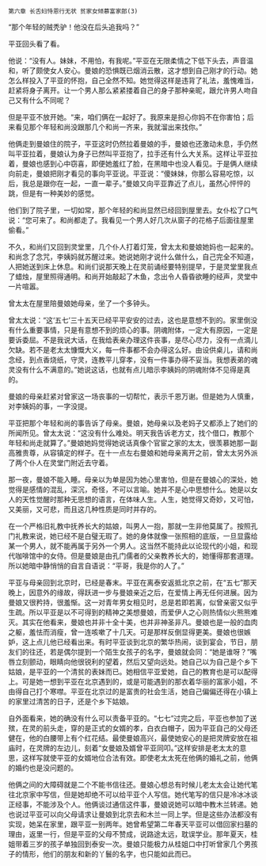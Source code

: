    第六章 长舌妇恃恩行无状 贫家女倾慕富家郎(3) 

   “那个年轻的贼秃驴！他没在后头追我吗？”

   平亚回头看了看。

   他说：“没有人。妹妹，不用怕，有我呢。”平亚在无限柔情之下低下头去，声音温和，听了颇使女人安心。曼娘的恐惧既已烟消云散，这才想到自己刚才的行动。她怎么样投入了平亚的怀抱，自己全然不知。她觉得这样是违背了礼法，羞愧难当，赶紧将身子离开。让一个男人那么紧紧搂着自己的身子那种亲昵，跟允许男人吻自己又有什么不同呢？

   但是平亚不放开她。“来，咱们俩在一起好了。我原来是担心你妈不在你害怕；后来看见那个年轻和尚没跟那几个和尚一齐来，我就溜出来找你。”

   他俩走到曼娘住的院子，平亚这时仍然拉着曼娘的手，曼娘也还激动未息，手仍然叫平亚拉着，曼娘认为身子已然叫平亚抱了，拉手还有什么大关系。这样让平亚拉着，曼娘也感到心中窃喜，即便她羞红了脸，在黑暗中也没人看见。于是俩人继续向前走，曼娘把刚才看见的事向平亚说。平亚说：“傻妹妹，你那么容易吃惊，以后，我总是跟你在一起，一直一辈子。”曼娘又向平亚靠近了点儿，虽然心怦怦的跳，但是有一种美妙的感觉。

   他们到了院子里，一切如常，那个年轻的和尚显然已经回到屋里去。女仆松了口气说：“您可来了。和尚都走了。我看见一个男人好几次从窗子的花格子后面往屋里偷看。”

   不久，和尚们又回到灵堂里，几个仆人打着灯笼，曾太太和曼娘她妈也一起来的。和尚念了念咒，李姨妈就苏醒过来。她说她刚才说什么做什么，自己完全不知道，人把她送到床上休息。和尚们说那天晚上在灵前诵经要特别提早，于是灵堂里我点了蜡烛，屋里照得通明。和尚开始敲起了木鱼，念出令人昏昏欲睡的经声，灵堂中一片喧嚣。

   曾太太在屋里陪曼娘她母亲，坐了一个多钟头。

   曾太太说：“这‘五七’三十五天已经平平安安的过去，这也是意想不到的。家里倒没有什么重要事情，只是有意想不到的烦心的事。阴魂附体，一定大有原因，一定是要诉委屈。不是我说大话，在我给表亲办理这件丧事，是尽心尽力，没有一点滴儿欠缺。若不是老太太慷慨大义，每一件事都不会办得这么好。由设供桌儿，请和尚念经，到点香烧纸，守灵，连教平儿穿孝，没有一件事办得不妥当。我想表弟的魂灵没有什么不满意的。”她说这话，也就有点儿暗示李姨妈的阴魂附体不见得是真的。

   曼娘的母亲赶紧对曾家这一场丧事的一切帮忙，表示千恩万谢。但是她为人慎重，对李姨妈的事，一字没提。

   平亚把那个年轻和尚的事告诉了母亲。曼娘，她母亲以及老妈子又都添上了她们的所闻所见。曾太太说：“这没有什么难处。明天我告诉老方丈，找个借口，教那个年轻和尚走就算了。”曼娘她妈觉得她说话真像个官宦之家的太太，很羡慕她那一副高雅贵尊，从容镇定的样子。在十一点左右曼娘和她母亲离开之前，曾太太另外派了两个仆人在灵堂门附近去守着。

   那一夜，曼娘不能入睡。母亲以为单是因为她心里害怕，但是在曼娘心的深处，她觉得是感情的混乱，深沉，奇怪，不可以言喻。她并不是心中思想什么。她是以女人的天性觉醒时那种无思想的语言，在体味人生。人生，她觉得又奇妙，又可怕，又美丽，又可悲，而且这几种性质是同时并存的。

   在一个严格旧礼教中抚养长大的姑娘，叫男人一抱，那就一生非他莫属了。按照孔门礼教来说，她已经不是白璧无瑕了。她的身体就像一张照相的底版，一旦显露给某一个男人，就不能再属于另外一个男人。这当然不能持此以论现代的小姐，和现代咖啡馆中的女侍。但是曼娘是由孔门儒者的父亲教养长大的，她懂得那套道理。所以她暗中静悄悄的自言自语说：“平哥，我是你的人了。”

   平亚与母亲回到北京时，已经是春末。平亚在离泰安返抵北京之前，在“五七”那天晚上，因意外的缘故，得跃进一步与曼娘亲近之后，在爱情上再无任何进展。因为曼娘又很矜持，很羞惭。这一对青年男女相见时，总是若即若离，似曾亲密又似乎生疏。所以平亚是以不可得到的精神之美想曼娘，而爱伊人之心则热情似火熊熊难灭。其实在他看来，曼娘也并非十全十美，也并非神圣非凡。曼娘也是一般的血肉之躯，羞怯而消瘦，曾一连咳嗽了十几天。可是那样反倒显得更美。曼娘也很嫉妒，这上点儿他已经看出来。有时平亚谈到北京的繁华热闹，谈到宴会，节日，朋友们的往还，若是偶尔提到一个陌生女孩子的名字，曼娘就会同：“她是谁呀？”嘴唇立刻颤动，眼睛向他很锐利的望着，然后又望向远处。她自己以为自己是个乡下姑娘，是平亚的一个清贫的表妹而已。她相信平亚爱她，自己的教育也是可以配得上。可是她一想到平亚在北京遇到的，或是可能遇到的那衣着华丽的富家小姐，不由得自己打个寒噤。平亚在北京过的是富贵的社会生活，她自己偏偏还得在小镇上的家里过清苦的日子，还是个乡下姑娘。

   自外面看来，她的确没有什么可以责备平亚的。“七七”过完之后，平亚也参加了送殡，在灵的前头走，穿的是正式的女婿的孝，白衣白帽子，因为平亚自己的父母还健在，他的白腰带上有个红花结。最使曼娘高兴，最使她安心的是把灵牌安放在祖庙时，在灵牌的左边儿，刻着“女曼娘及婿曾平亚同叩。”这样安排是老太太的意思，这样写就使平亚的女婿地位合法有效。即使老太太死在他俩的婚礼之前，他俩的婚约也是没问题的。

   他俩之间的大障碍就是二个不能书信往还。曼娘心想总有时候儿老太太会让她代笔往北京家中写信，但是她却绝不可以给平亚个人写信。她代笔写的信只是冷冰冰谈正经事，不能涉及个人。他俩谈过通信这件事，曼娘说她可以暗中教木兰转递。她也说过平亚可以向父母请求让曼娘到北京去和木兰一同上学。但是这些办法都没有实现，她呆在家里，跟平亚一别两年。她曾希望第二年春天平亚可以借回家扫墓的理由，返里一行，但是平亚的父母不赞成，说路途太远，耽误学业。那年夏天，桂姐带着三岁的孩子单独回到泰安一次。曼娘只能极力从桂姐口中打听曾家几个男孩子的情形，他们的朋友和新的丫鬟的名字，也只能如此而已。

